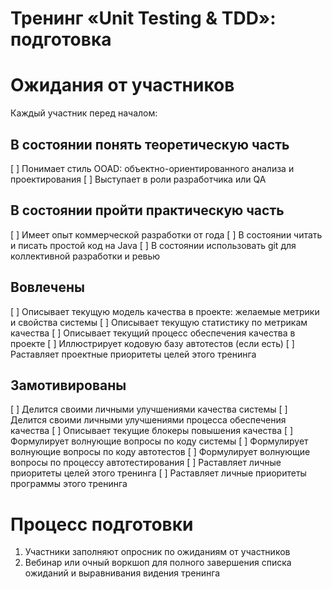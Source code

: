 # Тренинг «Unit Testing & TDD»: подготовка

# Ожидания от участников
Каждый участник перед началом:

## В состоянии понять теоретическую часть
[ ] Понимает стиль OOAD: объектно-ориентированного анализа и проектирования
[ ] Выступает в роли разработчика или QA

## В состоянии пройти практическую часть
[ ] Имеет опыт коммерческой разработки от года
[ ] В состоянии читать и писать простой код на Java
[ ] В состоянии использовать git для коллективной разработки и ревью

## Вовлечены
[ ] Описывает текущую модель качества в проекте: желаемые метрики и свойства системы
[ ] Описывает текущую статистику по метрикам качества
[ ] Описывает текущий процесс обеспечения качества в проекте
[ ] Иллюстрирует кодовую базу автотестов (если есть)
[ ] Раставляет проектные приоритеты целей этого тренинга

## Замотивированы
[ ] Делится своими личными улучшениями качества системы
[ ] Делится своими личными улучшениями процесса обеспечения качества
[ ] Описывает текущие блокеры повышения качества
[ ] Формулирует волнующие вопросы по коду системы
[ ] Формулирует волнующие вопросы по коду автотестов
[ ] Формулирует волнующие вопросы по процессу автотестирования
[ ] Раставляет личные приоритеты целей этого тренинга
[ ] Раставляет личные приоритеты программы этого тренинга

# Процесс подготовки
1. Участники заполняют опросник по ожиданиям от участников
2. Вебинар или очный воркшоп для полного завершения списка ожиданий и выравнивания видения тренинга
